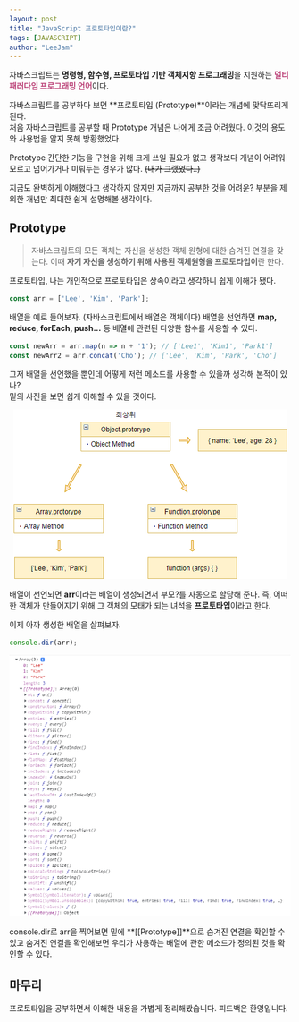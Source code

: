 ```yaml
---
layout: post
title: "JavaScript 프로토타입이란?"
tags: [JAVASCRIPT]
author: "LeeJam"
---
```


자바스크립트는 **명령형, 함수형, 프로토타입 기반 객체지향 프로그래밍**을 지원하는 <strong style="color: #bb4177;">멀티 패러다임 프로그래밍 언어</strong>이다.

자바스크립트를 공부하다 보면 **프로토타입 (Prototype)**이라는 개념에 맞닥뜨리게 된다.<br />
처음 자바스크립트를 공부할 때 Prototype 개념은 나에게 조금 어려웠다. 이것의 용도와 사용법을 알지 못해 방황했었다.

Prototype 간단한 기능을 구현을 위해 크게 쓰일 필요가 없고 생각보다 개념이 어려워 모르고 넘어가거나 미뤄두는 경우가 많다. <span style="text-decoration-line: line-through;">(내가 그랬었다..)</span><br />

지금도 완벽하게 이해했다고 생각하지 않지만 지금까지 공부한 것을 어려운? 부분을 제외한 개념만 최대한 쉽게 설명해볼 생각이다.

## Prototype
>자바스크립트의 모든 객체는 자신을 생성한 객체 원형에 대한 숨겨진 연결을 갖는다. 이때 **자기 자신을 생성하기 위해 사용된 객체원형을 프로토타입이**란 한다. 

프로토타입, 나는 개인적으로 프로토타입은 상속이라고 생각하니 쉽게 이해가 됐다.
```javascript
const arr = ['Lee', 'Kim', 'Park'];
```
배열을 예로 들어보자. (자바스크립트에서 배열은 객체이다) 배열을 선언하면 **map, reduce, forEach, push...** 등 배열에 관련된 다양한 함수를 사용할 수 있다.
```javascript
const newArr = arr.map(n => n + '1'); // ['Lee1', 'Kim1', 'Park1']
const newArr2 = arr.concat('Cho'); // ['Lee', 'Kim', 'Park', 'Cho']
```
그저 배열을 선언했을 뿐인데 어떻게 저런 메소드를 사용할 수 있을까 생각해 본적이 있나?<br />
밑의 사진을 보면 쉽게 이해할 수 있을 것이다.
<p>
  <center>
    <img src="../../assets/img/2021-09-26-Prototype/prototype.png" alt="Prototype">
  </center>
</p>

배열이 선언되면 **arr**이라는 배열이 생성되면서 부모?를 자동으로 할당해 준다. 즉, 어떠한 객체가 만들어지기 위해 그 객체의 모태가 되는 녀석을 **프로토타입**이라고 한다.

이제 아까 생성한 배열을 살펴보자.
```javascript
console.dir(arr);
```
<p>
  <center>
    <img src="../../assets/img/2021-09-26-Prototype/arr_prototype.png" alt="Array_Prototype">
  </center>
</p>
console.dir로 arr을 찍어보면 밑에 **[[Prototype]]**으로 숨겨진 연결을 확인할 수 있고 숨겨진 연결을 확인해보면
우리가 사용하는 배열에 관한 메소드가 정의된 것을 확인할 수 있다.

## 마무리
프로토타입을 공부하면서 이해한 내용을 가볍게 정리해봤습니다. 피드백은 환영입니다.
